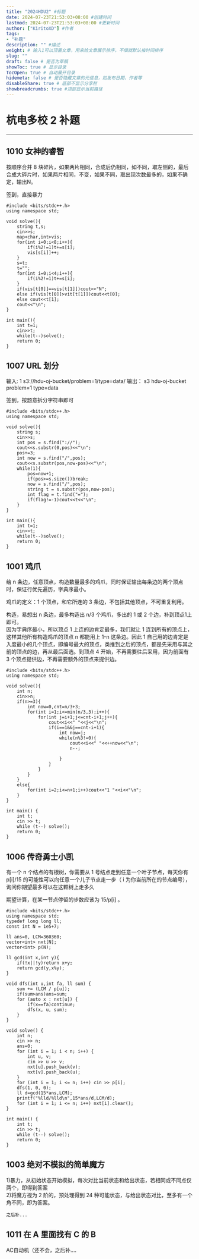 ```yaml
---
title: "2024HDU2" #标题
date: 2024-07-23T21:53:03+08:00 #创建时间
lastmod: 2024-07-23T21:53:03+08:00 #更新时间
author: ["KiritoXD"] #作者
tags: 
- "补题"
description: "" #描述
weight: # 输入1可以顶置文章，用来给文章展示排序，不填就默认按时间排序
slug: ""
draft: false # 是否为草稿
showToc: true # 显示目录
TocOpen: true # 自动展开目录
hidemeta: false # 是否隐藏文章的元信息，如发布日期、作者等
disableShare: true # 底部不显示分享栏
showbreadcrumbs: true #顶部显示当前路径
---
```


# 杭电多校 2 补题
---
## 1010 女神的睿智

按顺序合并 8 块碎片，如果两片相同，合成后仍相同，如不同，取左侧的，最后合成大碎片时，如果两片相同，不变，如果不同，取出现次数最多的，如果不确定，输出N。

签到，直接暴力

```
#include <bits/stdc++.h>
using namespace std;

void solve(){
    string t,s;
    cin>>s;
    map<char,int>vis;
    for(int i=0;i<8;i++){
        if(i%2!=1)t+=s[i];
        vis[s[i]]++;
    }
    s=t;
    t="";
    for(int i=0;i<4;i++){
        if(i%2!=1)t+=s[i];
    }
    if(vis[t[0]]==vis[t[1]])cout<<"N";
    else if(vis[t[0]]>vit[t[1]])cout<<t[0];
    else cout<<t[1];
    cout<<"\n";
}

int main(){
    int t=1;
    cin>>t;
    while(t--)solve();
    return 0;
}
```
## 1007 URL 划分

输入:
1
s3://hdu-oj-bucket/problem=1/type=data/
输出：
s3
hdu-oj-bucket
problem=1
type=data

签到，按题意拆分字符串即可

```
#include <bits/stdc++.h>
using namespace std;

void solve(){
    string s;
    cin>>s;
    int pos = s.find("://");
    cout<<s.substr(0,pos)<<"\n";
    pos+=3;
    int now = s.find("/",pos);
    cout<<s.substr(pos,now-pos)<<"\n";
    while(1){
        pos=now+1;
        if(pos>=s.size())break;
        now = s.find("/",pos);
        string t = s.substr(pos,now-pos);
        int flag = t.find("=");
        if(flag!=-1)cout<<t<<"\n";
    }
}

int main(){
    int t=1;
    cin>>t;
    while(t--)solve();
    return 0;
}
```

## 1001 鸡爪

给 n 条边，任意顶点，构造数量最多的鸡爪，同时保证输出每条边的两个顶点时，保证行优先遍历，字典序最小。

鸡爪的定义：1 个顶点，和它所连的 3 条边，不包括其他顶点，不可重复利用。

构造，易想出 n 条边，最多构造出 n/3 个鸡爪，多出的 1 或 2 个边，补到顶点1上即可。  
因为字典序最小，所以顶点 1 上连的边肯定最多，我们就让 1 连到所有的顶点上，这样其他所有构造鸡爪的顶点 n 都能用上 1-n 这条边。因此 1 自己用的边肯定是入度最小的几个顶点，即编号最大的顶点，类推到之后的顶点，都是先采用与其之前的顶点的边，再从最后面选。到顶点 4 开始，不再需要往后采用，因为前面有 3 个顶点提供边，不再需要额外的顶点来提供边。

```
#include <bits/stdc++.h>
using namespace std;

void solve(){
    int n;
    cin>>n;
    if(n>=3){
        int now=0,cnt=n/3+3;
        for(int i=1;i<=min(n/3,3);i++){
            for(int j=i+1;j<=cnt-i+1;j++){
                cout<<i<<" "<<j<<"\n";
                if(i==1&&j==cnt-i+1){
                    int now=j;
                    while(n%3!=0){
                        cout<<i<<" "<<++now<<"\n";
                        n--;

                    }
                }
            }
        }
    }
    else{
        for(int i=2;i<=n+1;i++)cout<<"1 "<<i<<"\n";
    }
}

int main() {
    int t;
    cin >> t;
    while (t--) solve();
    return 0;
}
```

## 1006 传奇勇士小凯


有⼀个 n 个结点的有根树，你需要从 1 号结点走到任意⼀个叶子节点，每天你有 p[i]/15 的可能性可以向任意⼀个儿子节点走⼀步（ i 为你当前所在的节点编号），询问你期望最多可以在这颗树上走多久

期望计算，在某一节点停留的步数应该为 15/p[i] 。

```
#include <bits/stdc++.h>
using namespace std;
typedef long long ll;
const int N = 1e5+7;

ll ans=0, LCM=360360;
vector<int> nxt[N];
vector<int> p(N);

ll gcd(int x,int y){
    if(!x||!y)return x+y;
    return gcd(y,x%y);
}

void dfs(int u,int fa, ll sum) {
    sum += (LCM / p[u]);
    if(sum>ans)ans=sum;
    for (auto x : nxt[u]) {
        if(x==fa)continue;
        dfs(x, u, sum);
    }
}

void solve() {
    int n;
    cin >> n;
    ans=0;
    for (int i = 1; i < n; i++) {
        int u, v;
        cin >> u >> v;
        nxt[u].push_back(v);
        nxt[v].push_back(u);
    }
    for (int i = 1; i <= n; i++) cin >> p[i];
    dfs(1, 0, 0);
    ll d=gcd(15*ans,LCM);
    printf("%lld/%lld\n",15*ans/d,LCM/d);
    for (int i = 1; i <= n; i++) nxt[i].clear();
}

int main() {
    int t;
    cin >> t;
    while (t--) solve();
    return 0;
}

```

## 1003 绝对不模拟的简单魔方

1)暴力，从初始状态开始模拟，每次对比当前状态和给出状态，若相同或不同点仅两个，即得到答案  
2)将魔方视为 2 阶的，预处理得到 24 种可能状态，与给出状态对比，至多有一个角不同，即为答案。

```
之后补...
```

## 1011 在 A 里面找有 C 的 B

AC自动机（还不会，之后补....

```

```